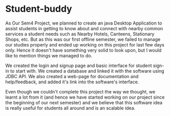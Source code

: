 # Student-buddy
As Our Sem4 Project, we planned to create an java Desktop Application to assist students in getting to know about and connect with nearby common services a student needs such as Nearby Hotels, Canteens, Stationary Shops, etc. But as this was our first offline semester, we failed to manage our studies properly and ended up working on this project for last few days only. Hence it doesn't have something very solid to look upon, but I would like to mention things we managed to do.

We created the login and signup page and basic interface for student sign-in to start with. We created a database and linked it with the software using JDBC API. We also created a web-page for documentation and help/feedback, and added it's link into the software's interface. 

Even though we couldn't complete this project the way we thought, we learnt a lot from it (and hence we have started working on our project since the beginning of our next semester) and we believe that this software idea is really useful for students all around and is an scalable idea.
